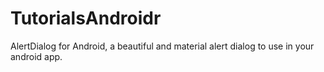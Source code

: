 # TutorialsAndroidr
AlertDialog for Android, a beautiful and material alert dialog to use in your android app.
